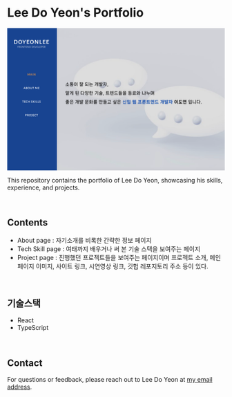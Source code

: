 # Lee Do Yeon's Portfolio

<img align=center src="src/assets/images/portfolioImage.png">

<br>

This repository contains the portfolio of Lee Do Yeon, showcasing his skills, experience, and projects.

<br>

## Contents

- About page : 자기소개를 비록한 간략한 정보 페이지
- Tech Skill page : 여태까지 배우거나 써 본 기술 스택을 보여주는 페이지
- Project page : 진행했던 프로젝트들을 보여주는 페이지이며 프로젝트 소개, 메인 페이지 이미지, 사이트 링크, 시연영상 링크, 깃헙 레포지토리 주소 등이 있다.

<br>

## 기술스택

- React
- TypeScript

<br>

## Contact

For questions or feedback, please reach out to Lee Do Yeon at [my email address](dlehdus1433@gmail.com).
